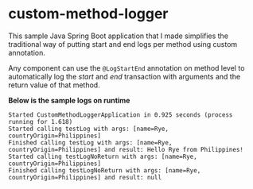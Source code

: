 # custom-method-logger
This sample Java Spring Boot application that I made simplifies the traditional way of putting start and end logs per method using custom annotation.

Any component can use the ```@LogStartEnd``` annotation on method level to automatically log the *start* and *end* transaction with arguments and the return value of that method.

**Below is the sample logs on runtime**
```
Started CustomMethodLoggerApplication in 0.925 seconds (process running for 1.618)
Started calling testLog with args: [name=Rye, countryOrigin=Philippines]
Finished calling testLog with args: [name=Rye, countryOrigin=Philippines] and result: Hello Rye from Philippines!
Started calling testLogNoReturn with args: [name=Rye, countryOrigin=Philippines]
Finished calling testLogNoReturn with args: [name=Rye, countryOrigin=Philippines] and result: null
```
